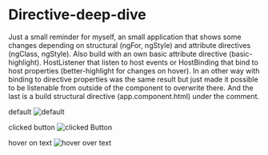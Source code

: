 # Directive-deep-dive
Just a small reminder for myself, an small application that shows some changes depending on structural (ngFor, ngStyle) and attribute directives (ngClass, ngStyle). Also build with an own basic attribute directive (basic-highlight). HostListener that listen to host events or HostBinding that bind to host properties (better-highlight for changes on hover). In an other way with binding to directive properties was the same result but just made it possible to be listenable from outside of the component to overwrite there. And the last is a build structural directive (app.component.html) under the comment. 

default
![default](https://user-images.githubusercontent.com/90517309/192435716-2a61bb47-4ba4-473e-9d20-b9f1d0eff088.png)

clicked button
![clicked Button](https://user-images.githubusercontent.com/90517309/192435690-d8f0db20-9061-4d92-ac5e-f213fb1ee3e6.png)

hover on text
![hover over text](https://user-images.githubusercontent.com/90517309/192435721-094ca1b2-164c-4222-b7d1-3c0ede2a09fa.png)
